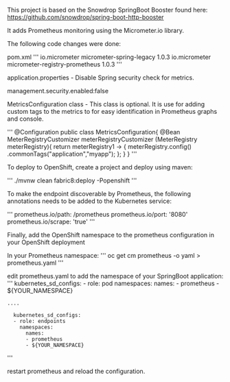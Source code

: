 This project is based on the Snowdrop SpringBoot Booster found here: https://github.com/snowdrop/spring-boot-http-booster

It adds Prometheus monitoring using the Micrometer.io library.

The following code changes were done:

pom.xml
'''
    <dependency>
       <groupId>io.micrometer</groupId>
       <artifactId>micrometer-spring-legacy</artifactId>
       <version>1.0.3</version>
   </dependency>
       <dependency>
       <groupId>io.micrometer</groupId>
       <artifactId>micrometer-registry-prometheus</artifactId>
       <version>1.0.3</version>
   </dependency>
'''

application.properties - Disable Spring security check for metrics.

management.security.enabled:false 


MetricsConfiguration class - This class is optional. It is use for adding custom tags to the metrics to for easy identification in Prometheus graphs and console.

'''
@Configuration
public class MetricsConfiguration{
    @Bean
    MeterRegistryCustomizer meterRegistryCustomizer (MeterRegistry meterRegistry){
        return meterRegistry1 -> {
           meterRegistry.config()
           .commonTags("application","myapp");
        };
    }
}
'''

To deploy to OpenShift, create a project and deploy using maven:

'''
./mvnw clean fabric8:deploy -Popenshift
'''

To make the endpoint discoverable by Prometheus, the following annotations needs to be added to the Kubernetes service:

'''
    prometheus.io/path: /prometheus
    prometheus.io/port: '8080'
    prometheus.io/scrape: 'true'
'''

Finally, add the OpenShift namespace to the prometheus configuration in your OpenShift deployment

In your Prometheus namespace:
'''
oc get cm prometheus -o yaml > prometheus.yaml
'''

edit prometheus.yaml to add the namespace of your SpringBoot application:
'''
      kubernetes_sd_configs:
      - role: pod
        namespaces:
          names:
          - prometheus
          - ${YOUR_NAMESPACE}

    ....
      
      kubernetes_sd_configs:
      - role: endpoints
        namespaces:
          names:
          - prometheus
          - ${YOUR_NAMESPACE}

'''

restart prometheus and reload the configuration.



